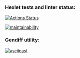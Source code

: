### Hexlet tests and linter status:
[![Actions Status](https://github.com/max9680/php-project-48/workflows/hexlet-check/badge.svg)](https://github.com/max9680/php-project-48/actions)

[![maintainability](https://codeclimate.com/github/max9680/php-project-48/maintainability)](https://api.codeclimate.com/v1/badges/34e6316e9cb30aba4c11/maintainability")

### Gendiff utility:
[![asciicast](https://asciinema.org/a/WXPdEVnjaRF9Z7cf0d4DP0wzU.svg)](https://asciinema.org/a/WXPdEVnjaRF9Z7cf0d4DP0wzU?autoplay=1)